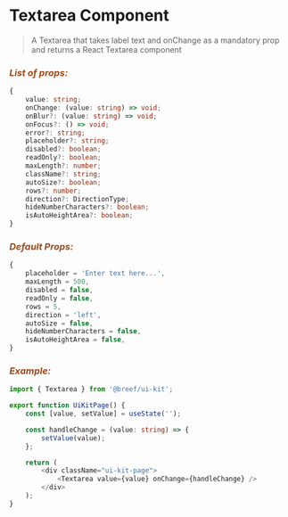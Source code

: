# Textarea Component

> A Textarea that takes label text and onChange as a mandatory prop and returns a React Textarea component

### _<span style="color: #9f4a19">List of props:</span>_

```typescript
{
    value: string;
    onChange: (value: string) => void;
    onBlur?: (value: string) => void;
    onFocus?: () => void;
    error?: string;
    placeholder?: string;
    disabled?: boolean;
    readOnly?: boolean;
    maxLength?: number;
    className?: string;
    autoSize?: boolean;
    rows?: number;
    direction?: DirectionType;
    hideNumberCharacters?: boolean;
    isAutoHeightArea?: boolean;
}
```

### _<span style="color: #9f4a19">Default Props:</span>_

```typescript
{
    placeholder = 'Enter text here...',
    maxLength = 500,
    disabled = false,
    readOnly = false,
    rows = 5,
    direction = 'left',
    autoSize = false,
    hideNumberCharacters = false,
    isAutoHeightArea = false,
}
```

### _<span style="color: #9f4a19">Example:</span>_

```typescript
import { Textarea } from '@breef/ui-kit';

export function UiKitPage() {
    const [value, setValue] = useState('');

    const handleChange = (value: string) => {
        setValue(value);
    };

    return (
        <div className="ui-kit-page">
            <Textarea value={value} onChange={handleChange} />
        </div>
    );
}
```
